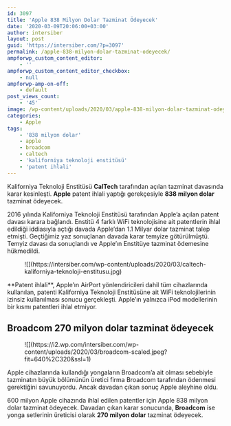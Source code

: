 ```yaml
---
id: 3097
title: 'Apple 838 Milyon Dolar Tazminat Ödeyecek'
date: '2020-03-09T20:06:00+03:00'
author: intersiber
layout: post
guid: 'https://intersiber.com/?p=3097'
permalink: /apple-838-milyon-dolar-tazminat-odeyecek/
ampforwp_custom_content_editor:
    - ''
ampforwp_custom_content_editor_checkbox:
    - null
ampforwp-amp-on-off:
    - default
post_views_count:
    - '45'
image: /wp-content/uploads/2020/03/apple-838-milyon-dolar-tazminat-odeyecek.jpg
categories:
    - Apple
tags:
    - '838 milyon dolar'
    - apple
    - broadcom
    - caltech
    - 'kaliforniya teknoloji enstitüsü'
    - 'patent ihlali'
---
```


Kaliforniya Teknoloji Enstitüsü **CalTech** tarafından açılan tazminat davasında karar kesinleşti. **Apple** patent ihlali yaptığı gerekçesiyle **838 milyon dolar** tazminat ödeyecek.

2016 yılında Kaliforniya Teknoloji Enstitüsü tarafından Apple’a açılan patent davası karara bağlandı. Enstitü 4 farklı WiFi teknolojisine ait patentlerin ihlal edildiği iddiasıyla açtığı davada Apple’dan 1.1 Milyar dolar tazminat talep etmişti. Geçtiğimiz yaz sonuçlanan davada karar temyize götürülmüştü. Temyiz davası da sonuçlandı ve Apple’ın Enstitüye tazminat ödemesine hükmedildi.

<figure class="wp-block-image size-large">![](https://intersiber.com/wp-content/uploads/2020/03/caltech-kaliforniya-teknoloji-enstitusu.jpg)</figure>**Patent ihlali**, Apple’ın AirPort yönlendiricileri dahil tüm cihazlarında kullanılan, patenti Kaliforniya Teknoloji Enstitüsüne ait WiFi teknolojilerinin izinsiz kullanılması sonucu gerçekleşti. Apple’ın yalnızca iPod modellerinin bir kısmı patentleri ihlal etmiyor.

## Broadcom 270 milyon dolar tazminat ödeyecek

<figure class="wp-block-image size-large">![](https://i2.wp.com/intersiber.com/wp-content/uploads/2020/03/broadcom-scaled.jpeg?fit=640%2C320&ssl=1)</figure>Apple cihazlarında kullandığı yongaların Broadcom’a ait olması sebebiyle tazminatın büyük bölümünün üretici firma Broadcom tarafından ödenmesi gerektiğini savunuyordu. Ancak davadan çıkan sonuç Apple aleyhine oldu.

600 milyon Apple cihazında ihlal edilen patentler için Apple 838 milyon dolar tazminat ödeyecek. Davadan çıkan karar sonucunda, **Broadcom** ise yonga setlerinin üreticisi olarak **270 milyon dolar** tazminat ödeyecek.